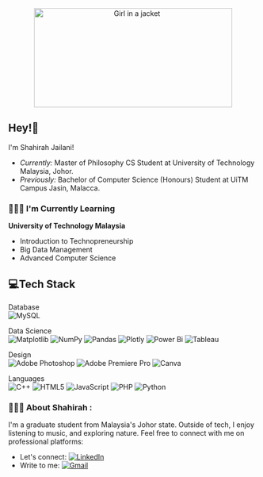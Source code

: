 <center>
  <img src="https://i.pinimg.com/originals/19/b2/8c/19b28c8372aaec65623f7ee7332e74be.gif" class="centerImage" alt="Girl in a jacket" width="400px" height="200px">
</center>

## Hey!👋

I'm Shahirah Jailani!
  - <i> Currently:</i> Master of Philosophy CS Student at University of Technology Malaysia, Johor.
  - <i> Previously:</i> Bachelor of Computer Science (Honours) Student at UiTM Campus Jasin, Malacca.

### 👩🏽‍💻 I'm Currently Learning
 __University of Technology Malaysia__
  - Introduction to Technopreneurship
  - Big Data Management
  - Advanced Computer Science
    
## 💻Tech Stack
Database<br>
![MySQL](https://img.shields.io/badge/mysql-%2300f.svg?style=for-the-badge&logo=mysql&logoColor=white)

Data Science <br>
![Matplotlib](https://img.shields.io/badge/Matplotlib-%23ffffff.svg?style=for-the-badge&logo=Matplotlib&logoColor=black)
![NumPy](https://img.shields.io/badge/numpy-%23013243.svg?style=for-the-badge&logo=numpy&logoColor=white)
![Pandas](https://img.shields.io/badge/pandas-%23150458.svg?style=for-the-badge&logo=pandas&logoColor=white)
![Plotly](https://img.shields.io/badge/Plotly-%233F4F75.svg?style=for-the-badge&logo=plotly&logoColor=white)
![Power Bi](https://img.shields.io/badge/power_bi-F2C811?style=for-the-badge&logo=powerbi&logoColor=black)
![Tableau](https://img.shields.io/badge/Tableau-E97627?style=for-the-badge&logo=Tableau&logoColor=white)

Design<br>
![Adobe Photoshop](https://img.shields.io/badge/adobe%20photoshop-%2331A8FF.svg?style=for-the-badge&logo=adobe%20photoshop&logoColor=white)
![Adobe Premiere Pro](https://img.shields.io/badge/Adobe%20Premiere%20Pro-9999FF.svg?style=for-the-badge&logo=Adobe%20Premiere%20Pro&logoColor=white)
![Canva](https://img.shields.io/badge/Canva-%2300C4CC.svg?style=for-the-badge&logo=Canva&logoColor=white)

Languages<br>
![C++](https://img.shields.io/badge/c++-%2300599C.svg?style=for-the-badge&logo=c%2B%2B&logoColor=white)
![HTML5](https://img.shields.io/badge/html5-%23E34F26.svg?style=for-the-badge&logo=html5&logoColor=white)
![JavaScript](https://img.shields.io/badge/javascript-%23323330.svg?style=for-the-badge&logo=javascript&logoColor=%23F7DF1E)
![PHP](https://img.shields.io/badge/php-%23777BB4.svg?style=for-the-badge&logo=php&logoColor=white)
![Python](https://img.shields.io/badge/python-3670A0?style=for-the-badge&logo=python&logoColor=ffdd54)

### 🙋🏽‍♀️ About Shahirah :
I'm a graduate student from Malaysia's Johor state. Outside of tech, I enjoy listening to music, and exploring nature. Feel free to connect with me on professional platforms:
- Let's connect: <a href="https://www.linkedin.com/in/nur-shahirah-binti-jailani-109548249/"> ![LinkedIn](https://img.shields.io/badge/linkedin-%230077B5.svg?style=for-the-badge&logo=linkedin&logoColor=white) </a>
- Write to me: <a href="nshahirah657@gmail.com"> ![Gmail](https://img.shields.io/badge/Gmail-D14836?style=for-the-badge&logo=gmail&logoColor=white)</a>

<!--
**Shahirah00/Shahirah00** is a ✨ _special_ ✨ repository because its `README.md` (this file) appears on your GitHub profile.

Here are some ideas to get you started:

- 🔭 I’m currently working on ...
- 🌱 I’m currently learning ...
- 👯 I’m looking to collaborate on ...
- 🤔 I’m looking for help with ...
- 💬 Ask me about ...
- 📫 How to reach me: ...
- 😄 Pronouns: ...
- ⚡ Fun fact: ...
-->
